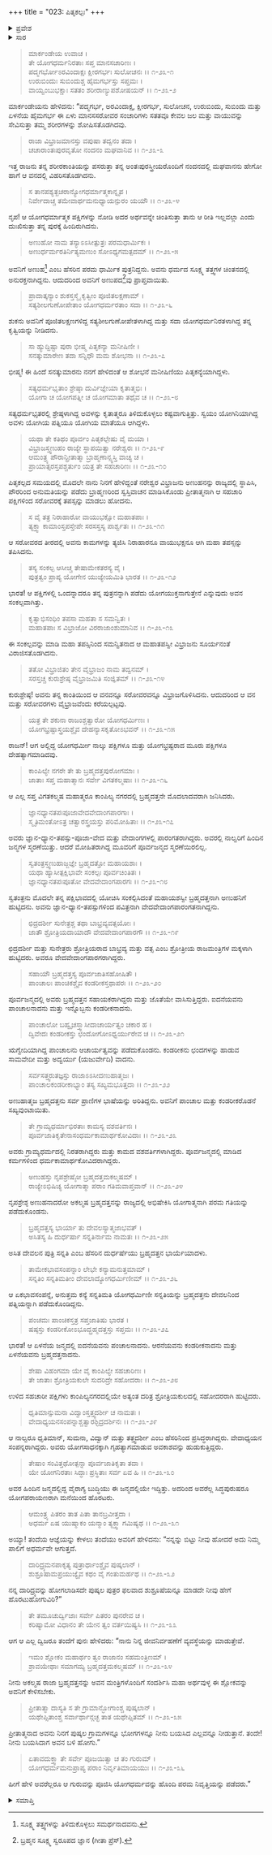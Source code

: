 +++
title = "023: ಪಿತೃಕಲ್ಪಃ"
+++

<details><summary>ಪ್ರವೇಶ</summary>


।।   ಓಂ ಓಂ ನಮೋ ನಾರಾಯಣಾಯ।।   ಶ್ರೀ ವೇದವ್ಯಾಸಾಯ ನಮಃ ।।

ಶ್ರೀ ಕೃಷ್ಣದ್ವೈಪಾಯನ ವೇದವ್ಯಾಸ ವಿರಚಿತ  

**ಶ್ರೀ ಮಹಾಭಾರತ**

**ಖಿಲಭಾಗೇ ಹರಿವಂಶಃ**

**ಹರಿವಂಶ ಪರ್ವ**

**ಅಧ್ಯಾಯ 23**


</details>

<details><summary>ಸಾರ</summary>

ಹಂಸಗಳು ಕಾಂಪಿಲ್ಯ ನಗರಿಯಲ್ಲಿ ಬ್ರಹ್ಮದತ್ತನೇ ಮೊದಲಾದವರ ರೂಪದಲ್ಲಿ ಜನಿಸಿದುದು ಮತ್ತು ನಾಲ್ಕು ಹಂಸಗಳು ತಮ್ಮ ಪಿತನ ಆಜ್ಞೆಯನ್ನು ಪಡೆದು ಮುಕ್ತರಾದುದು (1-36).


</details>

>ಮಾರ್ಕಂಡೇಯ ಉವಾಚ ।     
ತೇ ಯೋಗಧರ್ಮನಿರತಾಃ ಸಪ್ತ ಮಾನಸಚಾರಿಣಃ ।  
ಪದ್ಮಗರ್ಭೋಽರವಿಂದಾಕ್ಷಃ ಕ್ಷೀರಗರ್ಭಃ ಸುಲೋಚನಃ ।।   ೧-೨೩-೧  
ಉರುಬಿಂದುಃ ಸುಬಿಂದುಶ್ಚ ಹೈಮಗರ್ಭಸ್ತು ಸಪ್ತಮಃ ।  
ವಾಯ್ವಂಬುಭಕ್ಷಾಃ ಸತತಂ ಶರೀರಾಣ್ಯುಪಶೋಷಯನ್ ।।   ೧-೨೩-೨
> 
ಮಾರ್ಕಂಡೇಯನು ಹೇಳಿದನು: “ಪದ್ಮಗರ್ಭ, ಅರವಿಂದಾಕ್ಷ, ಕ್ಷೀರಗರ್ಭ, ಸುಲೋಚನ, ಉರುಬಿಂದು, ಸುಬಿಂದು ಮತ್ತು ಏಳನೆಯ ಹೈಮಗರ್ಭ ಈ ಏಳು ಮಾನಸಸರೋವರ ಸಂಚಾರಿಗಳು ಸತತವೂ ಕೇವಲ ಜಲ ಮತ್ತು ವಾಯುವನ್ನು ಸೇವಿಸುತ್ತಾ ತಮ್ಮ ಶರೀರಗಳನ್ನು ಶೋಷಿಸತೊಡಗಿದವು.

>ರಾಜಾ ವಿಭ್ರಾಜಮಾನಸ್ತು ವಪುಷಾ ತದ್ವನಂ ತದಾ ।  
ಚಚಾರಾಂತಃಪುರವೃತೋ ನಂದನಂ ಮಘವಾನಿವ ।।   ೧-೨೩-೩
> 
ಇತ್ತ ರಾಜನು ತನ್ನ ಶರೀರಕಾಂತಿಯನ್ನು ಪಸರುತ್ತಾ ತನ್ನ ಅಂತಃಪುರಸ್ತ್ರೀಯರೊಂದಿಗೆ ನಂದನದಲ್ಲಿ ಮಘವಾನನು ಹೇಗೋ ಹಾಗೆ ಆ ವನದಲ್ಲಿ ವಿಹರಿಸತೊಡಗಿದನು.

>ಸ ತಾನಪಶ್ಯತ್ಖಚರಾನ್ಯೋಗಧರ್ಮಾತ್ಮಕಾನ್ನೃಪ ।  
ನಿರ್ವೇದಾಚ್ಚ ತಮೇವಾರ್ಥಮನುಧ್ಯಾಯನ್ಪುರಂ ಯಯೌ ।।   ೧-೨೩-೪
> 
ನೃಪ! ಆ ಯೋಗಧರ್ಮಾತ್ಮಕ ಪಕ್ಷಿಗಳನ್ನು ನೋಡಿ ಅದರ ಅರ್ಥವನ್ನೇ ಚಿಂತಿಸುತ್ತಾ ತಾನು ಆ ರೀತಿ ಇಲ್ಲವಲ್ಲಾ ಎಂದು ದುಃಖಿಸುತ್ತಾ ತನ್ನ ಪುರಕ್ಕೆ ಹಿಂದಿರುಗಿದನು.

>ಅಣುಹೋ ನಾಮ ತಸ್ಯಾಽಽಸೀತ್ಪುತ್ರಃ ಪರಮಧಾರ್ಮಿಕಃ ।  
ಅಣುರ್ಧರ್ಮರತಿರ್ನಿತ್ಯಮಣುಂ ಸೋಽಧ್ಯಗಮತ್ಪದಮ್ ।।   ೧-೨೩-೫
> 
ಅವನಿಗೆ ಅಣುಹ[^1] ಎಂಬ ಹೆಸರಿನ ಪರಮ ಧಾರ್ಮಿಕ ಪುತ್ರನಿದ್ದನು. ಅವನು ಧರ್ಮದ ಸೂಕ್ಷ್ಮ ತತ್ತ್ವಗಳ ಚಿಂತನದಲ್ಲಿ ಅನುರಕ್ತನಾಗಿದ್ದನು. ಆದುದರಿಂದ ಅವನಿಗೆ ಅಣುಪದ[^2]ವು ಪ್ರಾಪ್ತವಾಯಿತು.

>ಪ್ರಾದಾತ್ಕನ್ಯಾಂ ಶುಕಸ್ತಸ್ಮೈ ಕೃತ್ವೀಂ ಪೂಜಿತಲಕ್ಷಣಾಮ್ ।  
ಸತ್ಯಶೀಲಗುಣೋಪೇತಾಂ ಯೋಗಧರ್ಮರತಾಂ ಸದಾ ।।   ೧-೨೩-೬ 
> 
ಶುಕನು ಅವನಿಗೆ ಪೂಜಿತಲಕ್ಷಣಗಳಿದ್ದ ಸತ್ಯಶೀಲಗುಣೋಪೇತಳಾಗಿದ್ದ ಮತ್ತು ಸದಾ ಯೋಗಧರ್ಮನಿರತಳಾಗಿದ್ದ ತನ್ನ ಕೃತ್ವಿಯನ್ನು ನೀಡಿದನು.

>ಸಾ ಹ್ಯುದ್ದಿಷ್ಟಾ ಪುರಾ ಭೀಷ್ಮ ಪಿತೃಕನ್ಯಾ ಮನೀಷಿಣೀ ।  
ಸನತ್ಕುಮಾರೇಣ ತದಾ ಸನ್ನಿಧೌ ಮಮ ಶೋಭನಾ ।।   ೧-೨೩-೭
> 
ಭೀಷ್ಮ! ಈ ಹಿಂದೆ ಸನತ್ಕುಮಾರನು ನನಗೆ ಹೇಳಿದಂತೆ ಆ ಶೋಭನೆ ಮನೀಷಿಣಿಯು ಪಿತೃಕನ್ಯೆಯಾಗಿದ್ದಳು.

>ಸತ್ಯಧರ್ಮಭೃತಾಂ ಶ್ರೇಷ್ಠಾ ದುರ್ವಿಜ್ಞೇಯಾ ಕೃತಾತ್ಮಭಿಃ ।  
ಯೋಗಾ ಚ ಯೋಗಪತ್ನೀ ಚ ಯೋಗಮಾತಾ ತಥೈವ ಚ ।।   ೧-೨೩-೮
> 
ಸತ್ಯಧರ್ಮಭೃತರಲ್ಲಿ ಶ್ರೇಷ್ಠಳಾಗಿದ್ದ ಅವಳನ್ನು ಕೃತಾತ್ಮರೂ ತಿಳಿದುಕೊಳ್ಳಲು ಕಷ್ಟವಾಗುತ್ತಿತ್ತು. ಸ್ವಯಂ ಯೋಗಿನಿಯಾಗಿದ್ದ ಅವಳು ಯೋಗಿಯ ಪತ್ನಿಯೂ ಯೋಗಿಯ ಮಾತೆಯೂ ಆಗಿದ್ದಳು.

>ಯಥಾ ತೇ ಕತಿಥಂ ಪೂರ್ವಂ ಪಿತೃಕಲ್ಪೇಷು ವೈ ಮಯಾ ।  
ವಿಭ್ರಾಜಸ್ತ್ವಣುಹಂ ರಾಜ್ಯೇ ಸ್ಥಾಪಯಿತ್ವಾ ನರೇಶ್ವರಃ ।।   ೧-೨೩-೯  
ಆಮಂತ್ರ್ಯ ಪೌರಾನ್ಪ್ರೀತಾತ್ಮಾ ಬ್ರಾಹ್ಮಣಾನ್ಸ್ವಸ್ತಿ ವಾಚ್ಯ ಚ ।  
ಪ್ರಾಯಾತ್ಸರಸ್ತಪಶ್ಚರ್ತುಂ ಯತ್ರ ತೇ ಸಹಚಾರಿಣಃ ।।   ೧-೨೩-೧೦
> 
ಪಿತೃಕಲ್ಪದ ಸಮಯದಲ್ಲಿ ಮೊದಲೇ ನಾನು ನಿನಗೆ ಹೇಳಿದ್ದಂತೆ ನರೇಶ್ವರ ವಿಭ್ರಾಜನು ಅಣುಹನನ್ನು ರಾಜ್ಯದಲ್ಲಿ ಸ್ಥಾಪಿಸಿ, ಪೌರರಿಂದ ಅನುಮತಿಯನ್ನು ಪಡೆದು ಬ್ರಾಹ್ಮಣರಿಂದ ಸ್ವಸ್ತಿವಾಚನ ಮಾಡಿಸಿಕೊಂಡು ಪ್ರೀತಾತ್ಮನಾಗಿ ಆ ಸಹಚಾರಿ ಪಕ್ಷಿಗಳಿಂದ ಸರೋವರಕ್ಕೆ ತಪಸ್ಸನ್ನು ಮಾಡಲು ಹೋದನು.

>ಸ ವೈ ತತ್ರ ನಿರಾಹಾರೋ ವಾಯುಭಕ್ಷೋ ಮಹಾತಪಾಃ ।  
ತ್ಯಕ್ತ್ವಾ ಕಾಮಾಂಸ್ತಪಸ್ತೇಪೇ ಸರಸಸ್ತಸ್ಯ ಪಾರ್ಶ್ವತಃ ।।   ೧-೨೩-೧೧
> 
ಆ ಸರೋವರದ ತೀರದಲ್ಲಿ ಅವನು ಕಾಮಗಳನ್ನು ತ್ಯಜಿಸಿ ನಿರಾಹಾರನೂ ವಾಯುಭಕ್ಷನೂ ಆಗಿ ಮಹಾ ತಪಸ್ಸನ್ನು ತಪಿಸಿದನು.

>ತಸ್ಯ ಸಂಕಲ್ಪ ಆಸೀಚ್ಚ ತೇಷಾಮೇಕತರಸ್ಯ ವೈ ।  
ಪುತ್ರತ್ವಂ ಪ್ರಾಪ್ಯ ಯೋಗೇನ ಯುಜ್ಯೇಯಮಿತಿ ಭಾರತ ।।   ೧-೨೩-೧೨
> 
ಭಾರತ! ಆ ಪಕ್ಷಿಗಳಲ್ಲಿ ಒಂದನ್ನಾದರೂ ತನ್ನ ಪುತ್ರನನ್ನಾಗಿ ಪಡೆದು ಯೋಗಯುಕ್ತನಾಗುತ್ತೇನೆ ಎನ್ನುವುದು ಅವನ ಸಂಕಲ್ಪವಾಗಿತ್ತು.

>ಕೃತ್ವಾಭಿಸಂಧಿಂ ತಪಸಾ ಮಹತಾ ಸ ಸಮನ್ವಿತಃ ।  
ಮಹಾತಪಾಃ ಸ ವಿಭ್ರಾಜೋ ವಿರರಾಜಾಂಶುಮಾನಿವ ।।   ೧-೨೩-೧೩
> 
ಈ ಸಂಕಲ್ಪವನ್ನು ಮಾಡಿ ಮಹಾ ತಪಸ್ಸಿನಿಂದ ಸಮನ್ವಿತನಾದ ಆ ಮಹಾತಪಸ್ವೀ ವಿಭ್ರಾಜನು ಸೂರ್ಯನಂತೆ ವಿರಾಜಿಸತೊಡಗಿದನು.

>ತತೋ ವಿಭ್ರಾಜಿತಂ ತೇನ ವೈಭ್ರಾಜಂ ನಾಮ ತದ್ವನಮ್ ।  
ಸರಸ್ತಚ್ಚ ಕುರುಶ್ರೇಷ್ಠ ವೈಭ್ರಾಜಮಿತಿ ಸಂಜ್ಞಿತಮ್ ।।   ೧-೨೩-೧೪
> 
ಕುರುಶ್ರೇಷ್ಠ! ಅವನು ತನ್ನ ಕಾಂತಿಯಿಂದ ಆ ವನವನ್ನೂ ಸರೋವರವನ್ನೂ ವಿಭ್ರಾಜಗೊಳಿಸಿದನು. ಆದುದರಿಂದ ಆ ವನ ಮತ್ತು ಸರೋವರಗಳು ವೈಭ್ರಾಜವೆಂದು ಕರೆಯಲ್ಪಟ್ಟವು.

>ಯತ್ರ  ತೇ ಶಕುನಾ ರಾಜಂಶ್ಚತ್ವಾರೋ ಯೋಗಧರ್ಮಿಣಃ ।  
ಯೋಗಭ್ರಷ್ಟಾಸ್ತ್ರಯಶ್ಚೈವ ದೇಹನ್ಯಾಸಕೃತೋಽಭವನ್ ।।   ೧-೨೩-೧೫
> 
ರಾಜನ್! ಆಗ ಅಲ್ಲಿದ್ದ ಯೋಗಧರ್ಮೀ ನಾಲ್ಕು ಪಕ್ಷಿಗಳೂ ಮತ್ತು ಯೋಗಭ್ರಷ್ಟರಾದ ಮೂರು ಪಕ್ಷಿಗಳೂ ದೇಹತ್ಯಾಗಮಾಡಿದವು.

>ಕಾಂಪಿಲ್ಯೇ ನಗರೇ ತೇ ತು ಬ್ರಹ್ಮದತ್ತಪುರೋಗಮಾಃ ।  
ಜಾತಾಃ ಸಪ್ತ ಮಹಾತ್ಮಾನಃ ಸರ್ವೇ ವಿಗತಕಲ್ಮಷಾಃ ।।   ೧-೨೩-೧೬
> 
ಆ ಎಲ್ಲ ಸಪ್ತ ವಿಗತಕಲ್ಮಷ ಮಹಾತ್ಮರೂ ಕಾಂಪಿಲ್ಯ ನಗರದಲ್ಲಿ ಬ್ರಹ್ಮದತ್ತನೇ ಮೊದಲಾದವರಾಗಿ ಜನಿಸಿದರು.

>ಜ್ಞಾನಧ್ಯಾನತಪಃಪೂಜಾವೇದವೇದಾಂಗಪಾರಗಾಃ ।  
ಸ್ಮೃತಿಮಂತೋಽತ್ರ ಚತ್ವಾರಸ್ತ್ರಯಸ್ತು ಪರಿಮೋಹಿತಾಃ ।।   ೧-೨೩-೧೭
> 
ಅವರು ಜ್ಞಾನ-ಧ್ಯಾನ-ತಪಸ್ಸು-ಪೂಜಾ-ವೇದ ಮತ್ತು ವೇದಾಂಗಗಳಲ್ಲಿ ಪಾರಂಗತರಾಗಿದ್ದರು. ಅವರಲ್ಲಿ ನಾಲ್ವರಿಗೆ ಹಿಂದಿನ ಜನ್ಮಗಳ ಸ್ಮರಣೆಯಿತ್ತು. ಆದರೆ ಮೋಹಿತರಾಗಿದ್ದ ಮೂವರಿಗೆ ಪೂರ್ವಜನ್ಮದ ಸ್ಮರಣೆಯಿರಲಿಲ್ಲ.

>ಸ್ವತಂತ್ರಸ್ತ್ವಣುಹಾಜ್ಜಜ್ಞೇ ಬ್ರಹ್ಮದತ್ತೋ ಮಹಾಯಶಾಃ ।  
ಯಥಾ ಹ್ಯಾಸೀತ್ಪಕ್ಷಿಭಾವೇ ಸಂಕಲ್ಪಃ ಪೂರ್ವಚಿಂತಿತಃ ।  
ಜ್ಞಾನಧ್ಯಾನತಪಃಪೂತೋ ವೇದವೇದಾಂಗಪಾರಗಃ ।।   ೧-೨೩-೧೮
> 
ಸ್ವತಂತ್ರನು ಮೊದಲೇ ತನ್ನ ಪಕ್ಷಿಭಾವದಲ್ಲಿ ಯೋಚಿಸಿ ಸಂಕಲ್ಪಿಸಿದಂತೆ ಮಹಾಯಶಸ್ವೀ ಬ್ರಹ್ಮದತ್ತನಾಗಿ ಅಣುಹನಿಗೆ ಹುಟ್ಟಿದನು. ಅವನು ಜ್ಞಾನ-ಧ್ಯಾನ-ತಪಸ್ಸುಗಳಿಂದ ಪವಿತ್ರನಾಗಿ ವೇದವೇದಾಂಗಪಾರಂಗತನಾಗಿದ್ದನು.

>ಛಿದ್ರದರ್ಶೀ ಸುನೇತ್ರಶ್ಚ ತಥಾ ಬಾಭ್ರವ್ಯವತ್ಸಯೋಃ ।  
ಜಾತೌ ಶ್ರೋತ್ರಿಯದಾಯಾದೌ ವೇದವೇದಾಂಗಪಾರಗೌ ।।   ೧-೨೩-೧೯
> 
ಛಿದ್ರದರ್ಶೀ ಮತ್ತು ಸುನೇತ್ರರು ಶ್ರೋತ್ರಿಯರಾದ ಬಾಭ್ರವ್ಯ ಮತ್ತು ವತ್ಸ ಎಂಬ ಶ್ರೋತ್ರೀಯ ರಾಜಮಂತ್ರಿಗಳ ಮಕ್ಕಳಾಗಿ ಹುಟ್ಟಿದರು. ಅವರೂ ವೇದವೇದಾಂಗಪಾರಗರಾಗಿದ್ದರು.

>ಸಹಾಯೌ ಬ್ರಹ್ಮದತ್ತಸ್ಯ ಪೂರ್ವಜಾತಿಸಹೋಷಿತೌ ।  
ಪಾಂಚಾಲಃ ಪಾಂಚಿಕಶ್ಚೈವ ಕಂಡರೀಕಸ್ತಥಾಪರಃ ।।   ೧-೨೩-೨೦
> 
ಪೂರ್ವಜನ್ಮದಲ್ಲಿ ಅವರು ಬ್ರಹ್ಮದತ್ತನ ಸಹಾಯಕರಾಗಿದ್ದರು ಮತ್ತು ಜೊತೆಯೇ ವಾಸಿಸುತ್ತಿದ್ದರು. ಐದನೆಯವನು ಪಾಂಚಾಲನಾದನು ಮತ್ತು ಇನ್ನೊಬ್ಬನು ಕಂಡರೀಕನಾದನು.

>ಪಾಂಚಾಲೋ ಬಹ್ವೃಚಸ್ತ್ವಾಸೀದಾಚಾರ್ಯತ್ವಂ ಚಕಾರ ಹ ।  
ದ್ವಿವೇದಃ ಕಂಡರೀಕಸ್ತು ಛಂದೋಗೋಽಧ್ವರ್ಯುರೇವ ಚ ।।   ೧-೨೩-೨೧
> 
ಋಗ್ವೇದಿಯಾಗಿದ್ದ ಪಾಂಚಾಲನು ಆಚಾರ್ಯತ್ವವನ್ನು ಪಡೆದುಕೊಂಡನು. ಕಂಡರೀಕನು ಛಂದಗಳನ್ನು ಹಾಡುವ ಸಾಮವೇದೀ ಮತ್ತು ಅದ್ವರ್ಯು (ಯಜುರ್ವೇದಿ) ವಾದನು.

>ಸರ್ವಸತ್ತ್ವರುತಜ್ಞಸ್ತು ರಾಜಾಽಽಸೀದಣುಹಾತ್ಮಜಃ ।  
ಪಾಂಚಾಲಕಂಡರೀಕಾಭ್ಯಾಂ ತಸ್ಯ ಸಖ್ಯಮಭೂತ್ತದಾ ।।   ೧-೨೩-೨೨
> 
ಅಣುಹಾತ್ಮಜ ಬ್ರಹ್ಮದತ್ತನು ಸರ್ವ ಪ್ರಾಣಿಗಳ ಭಾಷೆಯನ್ನು ಅರಿತಿದ್ದನು. ಅವನಿಗೆ ಪಾಂಚಾಲ ಮತ್ತು ಕಂಡರೀಕರೊಡನೆ ಸಖ್ಯವುಂಟಾಯಿತು.

>ತೇ ಗ್ರಾಮ್ಯಧರ್ಮಾಭಿರತಾಃ ಕಾಮಸ್ಯ ವಶವರ್ತಿನಃ ।  
ಪೂರ್ವಜಾತಿಕೃತೇನಾಸಂಧರ್ಮಕಾಮಾರ್ಥಕೋವಿದಾಃ ।।   ೧-೨೩-೨೩
> 
ಅವರು ಗ್ರಾಮ್ಯಧರ್ಮದಲ್ಲಿ ನಿರತರಾಗಿದ್ದರು ಮತ್ತು ಕಾಮದ ವಶವರ್ತಿಗಳಾಗಿದ್ದರು. ಪೂರ್ವಜನ್ಮದಲ್ಲಿ ಮಾಡಿದ ಕರ್ಮಗಳಿಂದ ಧರ್ಮಕಾಮಾರ್ಥಕೋವಿದರಾಗಿದ್ದರು.

>ಅಣುಹಸ್ತು ನೃಪಶ್ರೇಷ್ಠೋ ಬ್ರಹ್ಮದತ್ತಮಕಲ್ಮಷಮ್ ।  
ರಾಜ್ಯೇಽಭಿಷಿಚ್ಯ ಯೋಗಾತ್ಮಾ ಪರಾಂ ಗತಿಮವಾಪ್ತವಾನ್ ।।   ೧-೨೩-೨೪
> 
ನೃಪಶ್ರೇಶ್ಠ ಅಣುಹನಾದರೋ ಅಕಲ್ಮಷ ಬ್ರಹ್ಮದತ್ತನನ್ನು ರಾಜ್ಯದಲ್ಲಿ ಅಭಿಷೇಕಿಸಿ ಯೋಗಾತ್ಮನಾಗಿ ಪರಮ ಗತಿಯನ್ನು ಪಡೆದುಕೊಂಡನು.

>ಬ್ರಹ್ಮದತ್ತಸ್ಯ ಭಾರ್ಯಾ ತು ದೇವಲಸ್ಯಾತ್ಮಜಾಭವತ್ ।  
ಅಸಿತಸ್ಯ ಹಿ ದುರ್ಧರ್ಷಾ ಸನ್ನತಿರ್ನಾಮ ನಾಮತಃ ।।   ೧-೨೩-೨೫
> 
ಅಸಿತ ದೇವಲನ ಪುತ್ರಿ ಸನ್ನತಿ ಎಂಬ ಹೆಸರಿನ ದುರ್ಧರ್ಷೆಯು ಬ್ರಹ್ಮದತ್ತನ ಭಾರ್ಯೆಯಾದಳು.

>ತಾಮೇಕಭಾವಸಂಪನ್ನಾಂ ಲೇಭೇ ಕನ್ಯಾಮನುತ್ತಮಾಮ್ ।  
ಸನ್ನತಿಂ ಸನ್ನತಿಮತೀಂ ದೇವಲಾದ್ಯೋಗಧರ್ಮಿಣೀಮ್ ।।   ೧-೨೩-೨೬
> 
ಆ ಏಕಭಾವಸಂಪನ್ನೆ, ಅನುತ್ತಮ ಕನ್ಯೆ ಸನ್ನತಿಮತಿ ಯೋಗಧರ್ಮಿಣೀ ಸನ್ನತಿಯನ್ನು ಬ್ರಹ್ಮದತ್ತನು ದೇವಲನಿಂದ ಪತ್ನಿಯನ್ನಾಗಿ ಪಡೆದುಕೊಂಡಿದ್ದನು.

>ಪಂಚಮಃ ಪಾಂಚಿಕಸ್ತತ್ರ ಸಪ್ತಜಾತಿಷು ಭಾರತ ।  
ಷಷ್ಠಸ್ತು ಕಂಡರೀಕೋಽಭೂದ್ಬ್ರಹ್ಮದತ್ತಸ್ತು ಸಪ್ತಮಃ ।।   ೧-೨೩-೨೭
> 
ಭಾರತ! ಆ ಏಳನೆಯ ಜನ್ಮದಲ್ಲಿ ಐದನೆಯವನು ಪಂಚಾಲನಾದನು. ಆರನೆಯವನು ಕಂಡರೀಕನಾದನು ಮತ್ತು ಏಳನೆಯವನು ಬ್ರಹ್ಮದತ್ತನಾದನು.

>ಶೇಷಾ ವಿಹಂಗಮಾ ಯೇ ವೈ ಕಾಂಪಿಲ್ಯೇ ಸಹಚಾರಿಣಃ ।  
ತೇ ಜಾತಾಃ ಶ್ರೋತ್ರಿಯಕುಲೇ ಸುದರಿದ್ರೇ ಸಹೋದರಾಃ ।।   ೧-೨೩-೨೮
> 
ಉಳಿದ ಸಹಚಾರೀ ಪಕ್ಷಿಗಳು ಕಾಂಪಿಲ್ಯನಗರದಲ್ಲಿಯೇ ಅತ್ಯಂತ ದರಿತ್ರ ಶ್ರೋತ್ರಿಯಕುಲದಲ್ಲಿ ಸಹೋದರರಾಗಿ ಹುಟ್ಟಿದರು.

>ಧೃತಿಮಾನ್ಸುಮನಾ ವಿದ್ವಾಂಸ್ತತ್ತ್ವದರ್ಶೀ ಚ ನಾಮತಃ ।  
ವೇದಾಧ್ಯಯನಸಂಪನ್ನಾಶ್ಚತ್ವಾರಶ್ಛಿದ್ರದರ್ಶಿನಃ ।।   ೧-೨೩-೨೯
> 
ಆ ನಾಲ್ವರೂ ಧೃತಿಮಾನ್, ಸುಮನಾ, ವಿದ್ವಾನ್ ಮತ್ತು ತತ್ತ್ವದರ್ಶೀ ಎಂಬ ಹೆಸರಿನಿಂದ ಪ್ರಸಿದ್ಧರಾಗಿದ್ದರು. ವೇದಾಧ್ಯಯನ ಸಂಪನ್ನರಾಗಿದ್ದರು. ಅವರು ಯೋಗಸಾಧನಕ್ಕಾಗಿ ಗೃಹತ್ಯಾಗಮಾಡುವ ಅವಕಾಶವನ್ನು ಹುಡುಕುತ್ತಿದ್ದರು.

>ತೇಷಾಂ ಸಂವಿತ್ತಥೋತ್ಪನ್ನಾ ಪೂರ್ವಜಾತಿಕೃತಾ ತದಾ ।  
ಯೇ ಯೋಗನಿರತಾಃ ಸಿದ್ಧಾಃ ಪ್ರಸ್ಥಿತಾಃ ಸರ್ವ ಏವ ಹಿ ।।   ೧-೨೩-೩೦
> 
ಅವರ ಹಿಂದಿನ ಜನ್ಮದಲ್ಲಿದ್ದ ವೈರಾಗ್ಯ ಬುದ್ಧಿಯು ಈ ಜನ್ಮದಲ್ಲಿಯೇ ಇದ್ದಿತ್ತು. ಅದರಿಂದ ಅವರೆಲ್ಲ ಸಿದ್ಧಪುರುಷರೂ ಯೋಗಪರಾಯಣರಾಗಿ ಮನೆಯಿಂದ ಹೊರಟರು.

>ಆಮಂತ್ರ್ಯ ಪಿತರಂ ತಾತ ಪಿತಾ ತಾನಬ್ರವೀತ್ತದಾ ।  
ಅಧರ್ಮ ಏಷ ಯುಷ್ಮಾಕಂ ಯನ್ಮಾಂ ತ್ಯಕ್ತ್ವಾ ಗಮಿಷ್ಯಥ ।।   ೧-೨೩-೩೧
> 
ಅಯ್ಯಾ! ತಂದೆಯ ಆಜ್ಞೆಯನ್ನು ಕೇಳಲು ತಂದೆಯು ಅವರಿಗೆ ಹೇಳಿದನು: “ನನ್ನನ್ನು ಬಿಟ್ಟು ನೀವು ಹೋದರೆ ಅದು ನಿಮ್ಮ ಪಾಲಿಗೆ ಅಧರ್ಮವೇ ಆಗುತ್ತದೆ.

>ದಾರಿದ್ರ್ಯಮನಪಾಕೃತ್ಯ ಪುತ್ರಾರ್ಥಾಂಶ್ಚೈವ ಪುಷ್ಕಲಾನ್ ।  
ಶುಶ್ರೂಷಾಮಪ್ರಯುಜ್ಯೈವ ಕಥಂ ವೈ ಗಂತುಮರ್ಹಥ ।।   ೧-೨೩-೩೨
> 
ನನ್ನ ದಾರಿದ್ರ್ಯವನ್ನು ಹೋಗಲಾಡಿಸದೇ ಪುಷ್ಕಲ ಪುತ್ರರ ಫಲವಾದ ಶುಶ್ರೂಷೆಯನ್ನೂ ಮಾಡದೇ ನೀವು ಹೇಗೆ ಹೊರಟುಹೋಗುವಿರಿ?”

>ತೇ ತಮೂಚುರ್ದ್ವಿಜಾಃ ಸರ್ವೇ ಪಿತರಂ ಪುನರೇವ ಚ ।  
ಕರಿಷ್ಯಾಮೋ ವಿಧಾನಂ ತೇ ಯೇನ ತ್ವಂ ವರ್ತಯಿಷ್ಯಸಿ ।।   ೧-೨೩-೩೩
> 
ಆಗ ಆ ಎಲ್ಲ ದ್ವಿಜರೂ ತಂದೆಗೆ ಪುನಃ ಹೇಳಿದರು: “ನಾನು ನಿನ್ನ ಜೀವನಿರ್ವಹಣೆಗೆ ವ್ಯವಸ್ಥೆಯನ್ನು ಮಾಡುತ್ತೇವೆ.

>ಇಮಂ ಶ್ಲೋಕಂ ಮಹಾರ್ಥಂ ತ್ವಂ ರಾಜಾನಂ ಸಹಮಂತ್ರಿಣಮ್ ।  
ಶ್ರಾವಯೇಥಾಃ ಸಮಾಗಮ್ಯ ಬ್ರಹ್ಮದತ್ತಮಕಲ್ಮಷಮ್ ।।   ೧-೨೩-೩೪
> 
ನೀನು ಅಕಲ್ಮಷ ರಾಜಾ ಬ್ರಹ್ಮದತ್ತನನ್ನು ಅವನ ಮಂತ್ರಿಗಳೊಂದಿಗೆ ಸಂದರ್ಶಿಸಿ ಮಹಾ ಅರ್ಥವುಳ್ಳ ಈ ಶ್ಲೋಕವನ್ನು ಅವನಿಗೆ ಕೇಳಿಸಬೇಕು.

>ಪ್ರೀತಾತ್ಮಾ ದಾಸ್ಯತಿ ಸ ತೇ ಗ್ರಾಮಾನ್ಭೋಗಾಂಶ್ಚ ಪುಷ್ಕಲಾನ್ ।  
ಯಥೇಪ್ಸಿತಾಂಶ್ಚ ಸರ್ವಾರ್ಥಾನ್ಗಚ್ಛ ತಾತ ಯಥೇಪ್ಸಿತಮ್ ।।   ೧-೨೩-೩೫
> 
ಪ್ರೀತಾತ್ಮನಾದ ಅವನು ನಿನಗೆ ಪುಷ್ಕಲ ಗ್ರಾಮಗಳನ್ನೂ ಭೋಗಗಳನ್ನೂ ನೀನು ಬಯಸಿದ ಎಲ್ಲವನ್ನೂ ನೀಡುತ್ತಾನೆ. ತಂದೇ! ನೀನು ಬಯಸಿದಾಗ ಅವನ ಬಳಿ ಹೋಗು.”

>ಏತಾವದುಕ್ತ್ವಾ ತೇ ಸರ್ವೇ ಪೂಜಯಿತ್ವಾ ಚ ತಂ ಗುರುಮ್ ।  
ಯೋಗಧರ್ಮಮನುಪ್ರಾಪ್ಯ ಪರಾಂ ನಿರ್ವೃತಿಮಾಯಯುಃ ।।   ೧-೨೩-೩೬
> 
ಹೀಗೆ ಹೇಳಿ ಅವರೆಲ್ಲರೂ ಆ ಗುರುವನ್ನು ಪೂಜಿಸಿ ಯೋಗಧರ್ಮವನ್ನು ಹೊಂದಿ ಪರಮ ನಿವೃತ್ತಿಯನ್ನು ಪಡೆದರು.”


<details><summary>ಸಮಾಪ್ತಿ</summary>

ಇತಿ ಶ್ರೀಮಹಾಭಾರತೇ ಖಿಲೇಷು ಹರಿವಂಶೇ ಹರಿವಂಶಪರ್ವಣಿ ಪಿತೃಕಲ್ಪೇ ತ್ರಯೋವಿಂಶೋಽಧ್ಯಾಯಃ

</details>

[^1]: ಸೂಕ್ಷ್ಮ ತತ್ತ್ವಗಳನ್ನು ತಿಳಿದುಕೊಳ್ಳಲು ಸಮರ್ಥನಾದವನು.

[^2]: ಬ್ರಹ್ಮನ ಸೂಕ್ಷ್ಮ ಸ್ವರೂಪದ ಜ್ಞಾನ (ಗೀತಾ ಪ್ರೆಸ್).

